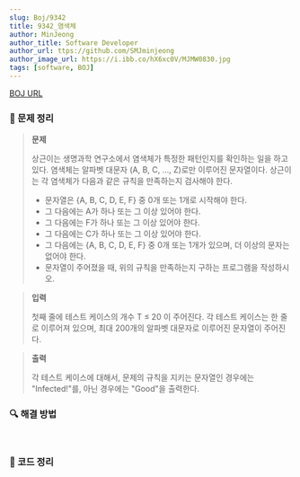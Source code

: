 ```yaml
---
slug: Boj/9342
title: 9342_염색체
author: MinJeong
author_title: Software Developer
author_url: ttps://github.com/SMJminjeong
author_image_url: https://i.ibb.co/hX6xc0V/MJMW0830.jpg
tags: [software, BOJ]
---
```


[BOJ URL](https://www.acmicpc.net/problem/9342)

### 📢 문제 정리
> **문제**
>
> 상근이는 생명과학 연구소에서 염색체가 특정한 패턴인지를 확인하는 일을 하고 있다. 염색체는 알파벳 대문자 (A, B, C, ..., Z)로만 이루어진 문자열이다. 상근이는 각 염색체가 다음과 같은 규칙을 만족하는지 검사해야 한다.
> - 문자열은 {A, B, C, D, E, F} 중 0개 또는 1개로 시작해야 한다.
> - 그 다음에는 A가 하나 또는 그 이상 있어야 한다.
> - 그 다음에는 F가 하나 또는 그 이상 있어야 한다.
> - 그 다음에는 C가 하나 또는 그 이상 있어야 한다.
> - 그 다음에는 {A, B, C, D, E, F} 중 0개 또는 1개가 있으며, 더 이상의 문자는 없어야 한다.
> - 문자열이 주어졌을 때, 위의 규칙을 만족하는지 구하는 프로그램을 작성하시오.

> **입력**
>
> 첫째 줄에 테스트 케이스의 개수 T ≤ 20 이 주어진다. 각 테스트 케이스는 한 줄로 이루어져 있으며, 최대 200개의 알파벳 대문자로 이루어진 문자열이 주어진다.

> **출력**
>
> 각 테스트 케이스에 대해서, 문제의 규칙을 지키는 문자열인 경우에는  "Infected!"를, 아닌 경우에는 "Good"을 출력한다.

[//]: # (![9342.png]&#40;../BojImgs/9342/9342.png&#41;)

### 🔍 해결 방법


<br/>

### 📌 코드 정리

```java

```